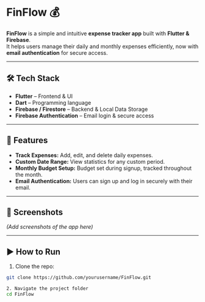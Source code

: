 # FinFlow 💰

**FinFlow** is a simple and intuitive **expense tracker app** built with **Flutter & Firebase**.  
It helps users manage their daily and monthly expenses efficiently, now with **email authentication** for secure access.  

---

## 🛠️ Tech Stack
- **Flutter** – Frontend & UI  
- **Dart** – Programming language  
- **Firebase / Firestore** – Backend & Local Data Storage  
- **Firebase Authentication** – Email login & secure access  

---

## 🚀 Features
- **Track Expenses:** Add, edit, and delete daily expenses.  
- **Custom Date Range:** View statistics for any custom period.  
- **Monthly Budget Setup:** Budget set during signup, tracked throughout the month.  
- **Email Authentication:** Users can sign up and log in securely with their email.  

---

## 📱 Screenshots
*(Add screenshots of the app here)*  

---

## ▶️ How to Run
1. Clone the repo:
```bash
git clone https://github.com/yourusername/FinFlow.git

2. Navigate the project folder
cd FinFlow


